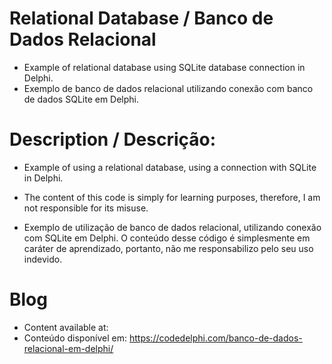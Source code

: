 # Relational Database / Banco de Dados Relacional
- Example of relational database using SQLite database connection in Delphi.
- Exemplo de banco de dados relacional utilizando conexão com banco de dados SQLite em Delphi.

# Description / Descrição:
- Example of using a relational database, using a connection with SQLite in Delphi.
- The content of this code is simply for learning purposes, therefore, I am not responsible for its misuse.

- Exemplo de utilização de banco de dados relacional, utilizando conexão com SQLite em Delphi.
O conteúdo desse código é simplesmente em caráter de aprendizado, portanto, não me responsabilizo pelo seu uso indevido.

# Blog
- Content available at:
- Conteúdo disponível em:
  https://codedelphi.com/banco-de-dados-relacional-em-delphi/
